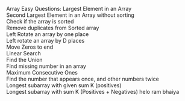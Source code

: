 Array Easy Questions:
      Largest Element in an Array  
      Second Largest Element in an Array without sorting  
      Check if the array is sorted  
      Remove duplicates from Sorted array  
      Left Rotate an array by one place  
      Left rotate an array by D places  
      Move Zeros to end  
      Linear Search  
      Find the Union  
      Find missing number in an array  
      Maximum Consecutive Ones  
      Find the number that appears once, and other numbers twice  
      Longest subarray with given sum K (positives)  
      Longest subarray with sum K (Positives + Negatives) 
      helo ram bhaiya 



